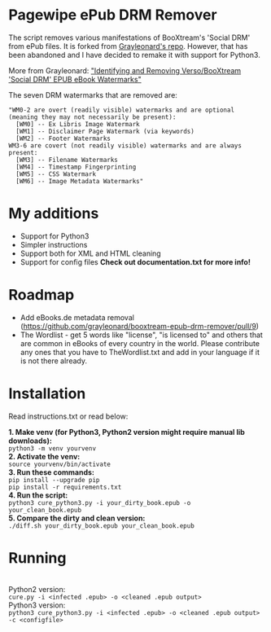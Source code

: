 Pagewipe ePub DRM Remover
===

The script removes various manifestations of BooXtream's 'Social DRM' from ePub files. It is forked from <a href=https://github.com/grayleonard/booxtream-epub-drm-remover>Grayleonard's repo</a>. However, that has been abandoned and I have decided to remake it with support for Python3.

More from Grayleonard: 
["Identifying and Removing Verso/BooXtream 'Social DRM' EPUB eBook Watermarks"](https://pastebin.com/raw/E1xgCUmb)

The seven DRM watermarks that are removed are:
```
"WM0-2 are overt (readily visible) watermarks and are optional (meaning they may not necessarily be present):
  [WM0] -- Ex Libris Image Watermark
  [WM1] -- Disclaimer Page Watermark (via keywords)
  [WM2] -- Footer Watermarks
WM3-6 are covert (not readily visible) watermarks and are always present:
  [WM3] -- Filename Watermarks
  [WM4] -- Timestamp Fingerprinting
  [WM5] -- CSS Watermark
  [WM6] -- Image Metadata Watermarks"
```
# My additions
* Support for Python3
* Simpler instructions
* Support both for XML and HTML cleaning
* Support for config files
<b>Check out documentation.txt for more info!</b>

# Roadmap

* Add eBooks.de metadata removal (https://github.com/grayleonard/booxtream-epub-drm-remover/pull/9)
* The Wordlist - get 5 words like "license", "is licensed to" and others that are common in eBooks of every country in the world. Please contribute any ones that you have to TheWordlist.txt and add in your language if it is not there already.

# Installation

Read instructions.txt or read below:

**1. Make venv (for Python3, Python2 version might require manual lib downloads):**
<br>```python3 -m venv yourvenv```
<br>**2. Activate the venv:**
<br>```source yourvenv/bin/activate```
<br>**3. Run these commands:**
<br>```pip install --upgrade pip```
<br>```pip install -r requirements.txt```
<br>**4. Run the script:**
<br>```python3 cure_python3.py -i your_dirty_book.epub -o your_clean_book.epub```
<br>**5. Compare the dirty and clean version:**
<br>```./diff.sh your_dirty_book.epub your_clean_book.epub```
# Running
<br>Python2 version:
<br>```cure.py -i <infected .epub> -o <cleaned .epub output>```
<br>Python3 version:
<br>```python3 cure_python3.py -i <infected .epub> -o <cleaned .epub output> -c <configfile>```
